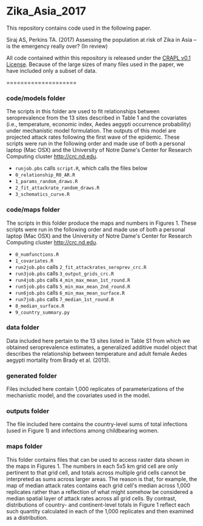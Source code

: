 Zika_Asia_2017
====================

This repository contains code used in the following paper.

Siraj AS, Perkins TA. (2017) Assessing the population at risk of Zika in Asia – is the emergency really over? (In review)

All code contained within this repository is released under the [CRAPL v0.1 License](http://matt.might.net/articles/crapl/). Because of the large sizes of many files used in the paper, we have included only a subset of data.


====================

### code/models folder

The scripts in this folder are used to fit relationships between seroprevalence from the 13 sites described in Table 1 and the covariates (i.e., temperature, economic index, Aedes aegypti occurrence probability) under mechanistic model formulation. The outputs of this model are projected attack rates following the first wave of the epidemic. These scripts were run in the following order and made use of both a personal laptop (Mac OSX) and the University of Notre Dame's Center for Research Computing cluster http://crc.nd.edu.

* `runjob.pbs` calls `script.R`, which calls the files below
* `0_relationship_R0_AR.R`
* `1_params_random_draws.R`
* `2_fit_attackrate_random_draws.R`
* `3_schematics_curve.R`

### code/maps folder

The scripts in this folder produce the maps and numbers in Figures 1. These scripts were run in the following order and made use of both a personal laptop (Mac OSX) and the University of Notre Dame's Center for Research Computing cluster http://crc.nd.edu.

* `0_numfunctions.R`
* `1_covariates.R`
* `run2job.pbs` calls `2_fit_attackrates_seroprev_crc.R`
* `run3job.pbs` calls `3_output_grids_crc.R`
* `run4job.pbs` calls `4_min_max_mean_1st_round.R`
* `run5job.pbs` calls `5_min_max_mean_2nd_round.R`
* `run6job.pbs` calls `6_min_max_mean_surface.R`
* `run7job.pbs` calls `7_median_1st_round.R`
* `8_median_surface.R`
* `9_country_summary.py`


### data folder

Data included here pertain to the 13 sites listed in Table S1 from which we obtained seroprevalence estimates, a generalized additive model object that describes the relationship between temperature and adult female Aedes aegypti mortality from Brady et al. (2013).


### generated folder

Files included here contain 1,000 replicates of parameterizations of the mechanistic model, and the covariates used in the model.


### outputs folder

The file included here contains the country-level sums of total infections (used in Figure 1) and infections among childbearing women.


### maps folder

This folder contains files that can be used to access raster data shown in the maps in Figures 1. The numbers in each 5x5 km grid cell are only pertinent to that grid cell, and totals across multiple grid cells cannot be interpreted as sums across larger areas. The reason is that, for example, the map of median attack rates contains each grid cell's median across 1,000 replicates rather than a reflection of what might somehow be considered a median spatial layer of attack rates across all grid cells. By contrast, distributions of country- and continent-level totals in Figure 1 reflect each such quantity calculated in each of the 1,000 replicates and then examined as a distribution.

